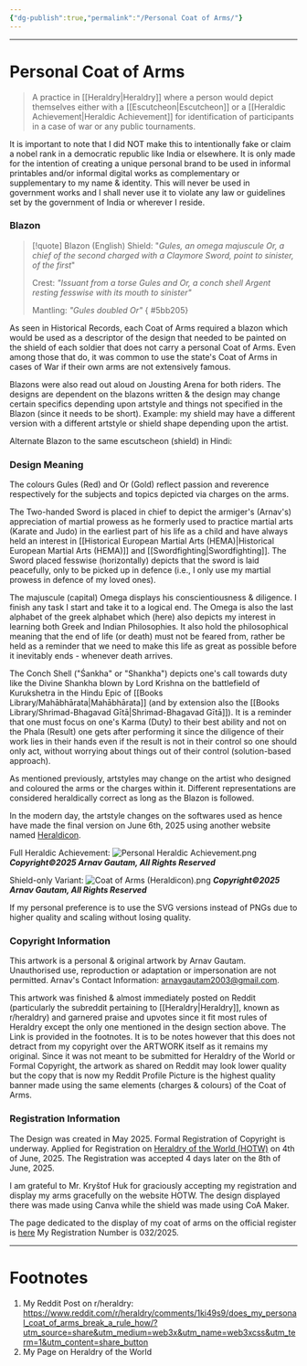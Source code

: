 ```yaml
---
{"dg-publish":true,"permalink":"/Personal Coat of Arms/"}
---
```



---
# Personal Coat of Arms
> A practice in [[Heraldry\|Heraldry]] where a person would depict themselves either with a [[Escutcheon\|Escutcheon]] or a [[Heraldic Achievement\|Heraldic Achievement]] for identification of participants in a case of war or any public tournaments.

It is important to note that I did NOT make this to intentionally fake or claim a nobel rank in a democratic republic like India or elsewhere. It is only made for the intention of creating a unique personal brand to be used in informal printables and/or informal digital works as complementary or supplementary to my name & identity. This will never be used in government works and I shall never use it to violate any law or guidelines set by the government of India or wherever I reside. 

### Blazon
> [!quote] Blazon (English)
> Shield: "*Gules, an omega majuscule Or, a chief of the second charged with a Claymore Sword, point to sinister, of the first*"
> 
> Crest: *"Issuant from a torse Gules and Or, a conch shell Argent resting fesswise with its mouth to sinister"*
> 
> Mantling: *"Gules doubled Or"*
{ #5bb205}


As seen in Historical Records, each Coat of Arms required a blazon which would be used as a descriptor of the design that needed to be painted on the shield of each soldier that does not carry a personal Coat of Arms. Even among those that do, it was common to use the state's Coat of Arms in cases of War if their own arms are not extensively famous.

Blazons were also read out aloud on Jousting Arena for both riders. The designs are dependent on the blazons written & the design may change certain specifics depending upon artstyle and things not specified in the Blazon (since it needs to be short). Example: my shield may have a different version with a different artstyle or shield shape depending upon the artist. 

Alternate Blazon to the same escutscheon (shield) in Hindi:
> 

### Design Meaning
The colours Gules (Red) and Or (Gold) reflect passion and reverence respectively for the subjects and topics depicted via charges on the arms.

The Two-handed Sword is placed in chief to depict the armiger's (Arnav's) appreciation of martial prowess as he formerly used to practice martial arts (Karate and Judo) in the earliest part of his life as a child and have always held an interest in [[Historical European Martial Arts (HEMA)\|Historical European Martial Arts (HEMA)]] and [[Swordfighting\|Swordfighting]]. The Sword placed fesswise (horizontally) depicts that the sword is laid peacefully, only to be picked up in defence (i.e., I only use my martial prowess in defence of my loved ones). 

The majuscule (capital) Omega displays his conscientiousness & diligence. I finish any task I start and take it to a logical end. The Omega is also the last alphabet of the greek alphabet which (here) also depicts my interest in learning both Greek and Indian Philosophies. It also hold the philosophical meaning that the end of life (or death) must not be feared from, rather be held as a reminder that we need to make this life as great as possible before it inevitably ends - whenever death arrives.

The Conch Shell ("Śankha" or "Shankha") depicts one's call towards duty like the Divine Shankha blown by Lord Krishna on the battlefield of Kurukshetra in the Hindu Epic of [[Books Library/Mahābhārata\|Mahābhārata]] (and by extension also the [[Books Library/Shrimad-Bhagavad Gītā\|Shrimad-Bhagavad Gītā]]). It is a reminder that one must focus on one's Karma (Duty) to their best ability and not on the Phala (Result) one gets after performing it since the diligence of their work lies in their hands even if the result is not in their control so one should only act, without worrying about things out of their control (solution-based approach).

As mentioned previously, artstyles may change on the artist who designed and coloured the arms or the charges within it. Different representations are considered heraldically correct as long as the Blazon is followed.

In the modern day, the artstyle changes on the softwares used as hence have made the final version on June 6th, 2025 using another website named [Heraldicon](https://heraldicon.org).

Full Heraldic Achievement:
![Personal Heraldic Achievement.png](/img/user/Vaulted%20Images/Personal%20Heraldic%20Achievement.png)
***Copyright©2025 Arnav Gautam, All Rights Reserved***


Shield-only Variant:
![Coat of Arms (Heraldicon).png](/img/user/Vaulted%20Images/Coat%20of%20Arms%20(Heraldicon).png)
***Copyright©2025 Arnav Gautam, All Rights Reserved***

If my personal preference is to use the SVG versions instead of PNGs due to higher quality and scaling without losing quality.

### Copyright Information
This artwork is a personal & original artwork by Arnav Gautam. Unauthorised use, reproduction or adaptation or impersonation are not permitted.
Arnav's Contact Information: arnavgautam2003@gmail.com.

This artwork was finished & almost immediately posted on Reddit (particularly the subreddit pertaining to [[Heraldry\|Heraldry]], known as r/heraldry) and garnered praise and upvotes since it fit most rules of Heraldry except the only one mentioned in the design section above. The Link is provided in the footnotes. It is to be notes however that this does not detract from my copyright over the ARTWORK itself as it remains my original. Since it was not meant to be submitted for Heraldry of the World or Formal Copyright, the artwork as shared on Reddit may look lower quality but the copy that is now my Reddit Profile Picture is the highest quality banner made using the same elements (charges & colours) of the Coat of Arms.

### Registration Information
The Design was created in May 2025. Formal Registration of Copyright is underway.
Applied for Registration on [Heraldry of the World (HOTW)](https://www.heraldry-wiki.com/wiki/Heraldry_of_the_world) on 4th of June, 2025. The Registration was accepted 4 days later on the 8th of June, 2025. 

I am grateful to Mr. Kryštof Huk for graciously accepting my registration and display my arms gracefully on the website HOTW. The design displayed there was made using Canva while the shield was made using CoA Maker.

The page dedicated to the display of my coat of arms on the official register is [here](https://heraldry-wiki.com/wiki/Arnav_Gautam) 
My Registration Number is 032/2025.

---
# Footnotes
1. My Reddit Post on r/heraldry: https://www.reddit.com/r/heraldry/comments/1ki49s9/does_my_personal_coat_of_arms_break_a_rule_how/?utm_source=share&utm_medium=web3x&utm_name=web3xcss&utm_term=1&utm_content=share_button 
2. My Page on Heraldry of the World
